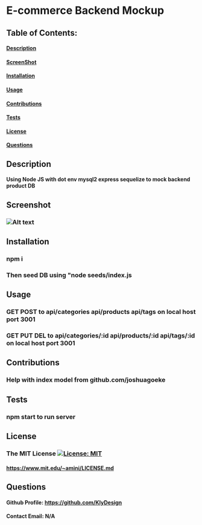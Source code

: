 # E-commerce Backend Mockup

  ## Table of Contents: 
  #### [Description](#description)
  #### [ScreenShot](#ScreenShot)
  #### [Installation](#installation)
  #### [Usage](#usage)
  #### [Contributions](#contributions)
  #### [Tests](#tests)
  #### [License](#license)
  #### [Questions](#questions)



  ## Description
  ####  Using Node JS with  dot env mysql2 express sequelize to mock backend product DB 

  ## Screenshot
  ### ![Alt text](/Module13_E-Commerce-BackEnd/img/screenshot.jpg?raw=true "Optional Title")

  ## Installation
  ### npm i
  ### Then seed DB using "node seeds/index.js

  ## Usage
  ### GET POST to api/categories api/products api/tags on local host port 3001
  ### GET PUT DEL to api/categories/:id api/products/:id api/tags/:id on local host port 3001

  ## Contributions
  ### Help with index model from github.com/joshuagoeke

  ## Tests
  ### npm start to run server

  ## License
  ### The MIT License  [![License: MIT](https://img.shields.io/badge/License-MIT-blue.svg)](https://opensource.org/licenses/MIT) 
  #### https://www.mit.edu/~amini/LICENSE.md
  

  ## Questions
  #### Github Profile: https://github.com/KlyDesign
  #### Contact Email: N/A
  